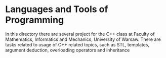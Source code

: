 # Languages and Tools of Programming
In this directory there are several project for 
the C++ class at Faculty of Mathematics, Informatics and Mechanics, 
University of Warsaw. There are tasks related to usage of 
C++ related topics, such as STL, templates, argument deduction, 
overloading operators and inheritance
